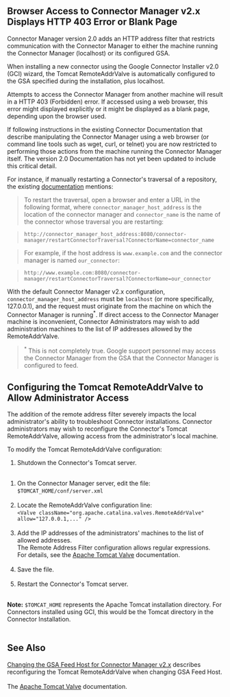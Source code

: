 ## Browser Access to Connector Manager v2.x Displays HTTP 403 Error or Blank Page ##

Connector Manager version 2.0 adds an HTTP address filter that restricts communication with the Connector Manager to either the machine running the Connector Manager (localhost) or its configured GSA.

When installing a new connector using the Google Connector Installer v2.0 (GCI) wizard, the Tomcat RemoteAddrValve is automatically configured to the GSA specified during the installation, plus localhost.

Attempts to access the Connector Manager from another machine will result in a HTTP 403 (Forbidden) error.  If accessed using a web browser, this error might displayed explicitly or it might be displayed as a blank page, depending upon the browser used.

If following instructions in the existing Connector Documentation that describe manipulating the Connector Manager using a web browser (or command line tools such as wget, curl, or telnet) you are now restricted to performing those actions from the machine running the Connector Manager itself.  The version 2.0 Documentation has not yet been updated to include this critical detail.

For instance, if manually restarting a Connector's traversal of a repository, the existing [documentation](http://code.google.com/apis/searchappliance/documentation/connectors/200/connector_admin/livelink_connector.html#RestartTraversal) mentions:

> To restart the traversal, open a browser and enter a URL in the following format, where `connector_manager_host_address` is the location of the connector manager and `connector_name` is the name of the connector whose traversal you are restarting:

> `http://connector_manager_host_address:8080/connector-manager/restartConnectorTraversal?ConnectorName=connector_name`

> For example, if the host address is `www.example.com` and the connector manager is named `our_connector`:

> `http://www.example.com:8080/connector-manager/restartConnectorTraversal?ConnectorName=our_connector`

With the default Connector Manager v2.x configuration, `connector_manager_host_address` must be `localhost` (or more specifically, 127.0.0.1), and the request must originate from the machine on which the Connector Manager is running<sup>*</sup>.  If direct access to the Connector Manager machine is inconvenient, Connector Administrators may wish to add administration machines to the list of IP addresses allowed by the RemoteAddrValve.

> <sup>*</sup> This is not completely true.  Google support personnel may access the Connector Manager from the GSA that the Connector Manager is configured to feed.


## Configuring the Tomcat RemoteAddrValve to Allow Administrator Access ##

The addition of the remote address filter severely impacts the local administrator's ability to troubleshoot Connector installations.  Connector administrators may wish to reconfigure the Connector's Tomcat RemoteAddrValve, allowing access from the administrator's local machine.

To modify the Tomcat RemoteAddrValve configuration:

  1. Shutdown the Connector's Tomcat server.<br><br>
<ol><li>On the Connector Manager server, edit the file:<br><code>$TOMCAT_HOME/conf/server.xml</code><br><br>
</li><li>Locate the RemoteAddrValve configuration line:<br><code>&lt;Valve className="org.apache.catalina.valves.RemoteAddrValve" allow="127.0.0.1,..." /&gt;</code><br><br>
</li><li>Add the IP addresses of the administrators' machines to the list of allowed addresses.<br>The Remote Address Filter configuration allows regular expressions.<br>For details, see the <a href='http://tomcat.apache.org/tomcat-6.0-doc/config/valve.html'>Apache Tomcat Valve</a> documentation.<br><br>
</li><li>Save the file.<br><br>
</li><li>Restart the Connector's Tomcat server.<br><br></li></ol>

<b>Note:</b> <code>$TOMCAT_HOME</code> represents the Apache Tomcat installation directory. For Connectors installed using GCI, this would be the Tomcat directory in the Connector Installation.<br>
<br>
<h2>See Also</h2>

<a href='ChangeGSA.md'>Changing the GSA Feed Host for Connector Manager v2.x</a> describes reconfiguring the Tomcat RemoteAddrValve when changing  GSA Feed Host.<br>
<br>
The <a href='http://tomcat.apache.org/tomcat-6.0-doc/config/valve.html'>Apache Tomcat Valve</a> documentation.